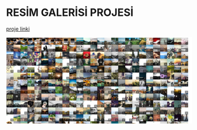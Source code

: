 # RESİM GALERİSİ PROJESİ

[proje linki](https://www.youtube.com/shorts/mNbrfiTPq3s)

![proje foto](resim-galerisi.png)